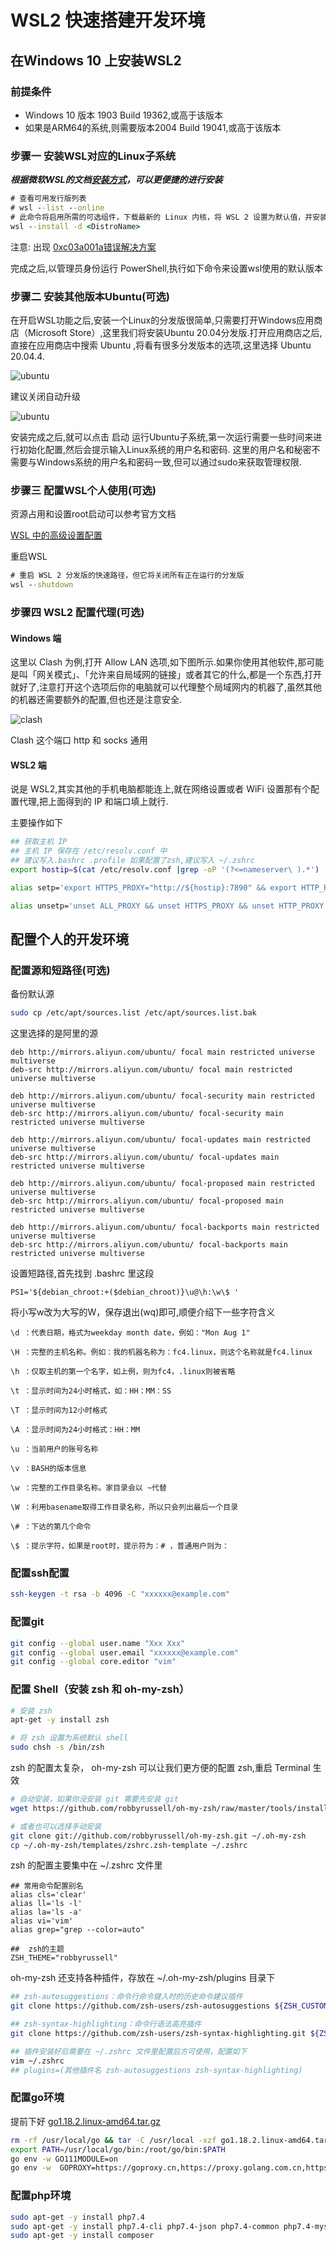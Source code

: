 # WSL2 快速搭建开发环境

## 在Windows 10 上安装WSL2

### 前提条件

* Windows 10 版本 1903 Build 19362,或高于该版本
* 如果是ARM64的系统,则需要版本2004 Build 19041,或高于该版本

### 步骤一 安装WSL对应的Linux子系统

***根据微软WSL的文档[安装方式](https://docs.microsoft.com/zh-cn/windows/wsl/install)，可以更便捷的进行安装***

```cmd
# 查看可用发行版列表
# wsl --list --online
# 此命令将启用所需的可选组件，下载最新的 Linux 内核，将 WSL 2 设置为默认值，并安装 Linux 发行版
wsl --install -d <DistroName>
```

注意:
出现 [0xc03a001a错误解决方案](https://rdfarm.net/wsl2-error-0xc03a001a/)

完成之后,以管理员身份运行 PowerShell,执行如下命令来设置wsl使用的默认版本

### 步骤二 安装其他版本Ubuntu(可选)

在开启WSL功能之后,安装一个Linux的分发版很简单,只需要打开Windows应用商店（Microsoft Store）,这里我们将安装Ubuntu 20.04分发版.打开应用商店之后,直接在应用商店中搜索 Ubuntu ,将看有很多分发版本的选项,这里选择 Ubuntu 20.04.4.

![ubuntu](../../media/Pictures/ubuntu_20220408141017.png)

建议关闭自动升级

![ubuntu](../../media/Pictures/ubuntu_update_20220408141606.png)

安装完成之后,就可以点击 启动 运行Ubuntu子系统,第一次运行需要一些时间来进行初始化配置,然后会提示输入Linux系统的用户名和密码.
这里的用户名和秘密不需要与Windows系统的用户名和密码一致,但可以通过sudo来获取管理权限.

### 步骤三 配置WSL个人使用(可选)

资源占用和设置root启动可以参考官方文档

[WSL 中的高级设置配置](https://docs.microsoft.com/zh-cn/windows/wsl/wsl-config#wslconf)

重启WSL

```cmd
# 重启 WSL 2 分发版的快速路径，但它将关闭所有正在运行的分发版
wsl --shutdown
```

### 步骤四 WSL2 配置代理(可选)

#### Windows 端

这里以 Clash 为例,打开 Allow LAN 选项,如下图所示.如果你使用其他软件,那可能是叫「网关模式」、「允许来自局域网的链接」或者其它的什么,都是一个东西,打开就好了,注意打开这个选项后你的电脑就可以代理整个局域网内的机器了,虽然其他的机器还需要额外的配置,但也还是注意安全.

![clash](../../media/Pictures/clash_20220408142957.png)

Clash 这个端口 http 和 socks 通用

#### WSL2 端

说是 WSL2,其实其他的手机电脑都能连上,就在网络设置或者 WiFi 设置那有个配置代理,把上面得到的 IP 和端口填上就行.

主要操作如下

```bash
## 获取主机 IP
## 主机 IP 保存在 /etc/resolv.conf 中
## 建议写入.bashrc .profile 如果配置了zsh,建议写入 ~/.zshrc
export hostip=$(cat /etc/resolv.conf |grep -oP '(?<=nameserver\ ).*')

alias setp='export HTTPS_PROXY="http://${hostip}:7890" && export HTTP_PROXY="http://${hostip}:7890" && export ALL_PROXY="socks5://${hostip}:7890";'

alias unsetp='unset ALL_PROXY && unset HTTPS_PROXY && unset HTTP_PROXY'
```

## 配置个人的开发环境

### 配置源和短路径(可选)

备份默认源

```bash
sudo cp /etc/apt/sources.list /etc/apt/sources.list.bak
```

这里选择的是阿里的源

```text
deb http://mirrors.aliyun.com/ubuntu/ focal main restricted universe multiverse
deb-src http://mirrors.aliyun.com/ubuntu/ focal main restricted universe multiverse

deb http://mirrors.aliyun.com/ubuntu/ focal-security main restricted universe multiverse
deb-src http://mirrors.aliyun.com/ubuntu/ focal-security main restricted universe multiverse

deb http://mirrors.aliyun.com/ubuntu/ focal-updates main restricted universe multiverse
deb-src http://mirrors.aliyun.com/ubuntu/ focal-updates main restricted universe multiverse

deb http://mirrors.aliyun.com/ubuntu/ focal-proposed main restricted universe multiverse
deb-src http://mirrors.aliyun.com/ubuntu/ focal-proposed main restricted universe multiverse

deb http://mirrors.aliyun.com/ubuntu/ focal-backports main restricted universe multiverse
deb-src http://mirrors.aliyun.com/ubuntu/ focal-backports main restricted universe multiverse
```

设置短路径,首先找到 .bashrc 里这段

```text
PS1='${debian_chroot:+($debian_chroot)}\u@\h:\w\$ '
```

将小写w改为大写的W，保存退出(wq)即可,顺便介绍下一些字符含义

```text
\d ：代表日期，格式为weekday month date，例如："Mon Aug 1"

\H ：完整的主机名称。例如：我的机器名称为：fc4.linux，则这个名称就是fc4.linux

\h ：仅取主机的第一个名字，如上例，则为fc4，.linux则被省略

\t ：显示时间为24小时格式，如：HH：MM：SS

\T ：显示时间为12小时格式

\A ：显示时间为24小时格式：HH：MM

\u ：当前用户的账号名称

\v ：BASH的版本信息

\w ：完整的工作目录名称。家目录会以 ~代替

\W ：利用basename取得工作目录名称，所以只会列出最后一个目录

\# ：下达的第几个命令

\$ ：提示字符，如果是root时，提示符为：# ，普通用户则为：
```

### 配置ssh配置

```bash
ssh-keygen -t rsa -b 4096 -C "xxxxxx@example.com"
```

### 配置git

```bash
git config --global user.name "Xxx Xxx"
git config --global user.email "xxxxxx@example.com"
git config --global core.editor "vim"
```

### 配置 Shell（安装 zsh 和 oh-my-zsh）

```bash
# 安装 zsh
apt-get -y install zsh

# 将 zsh 设置为系统默认 shell
sudo chsh -s /bin/zsh
```

zsh 的配置太复杂， oh-my-zsh 可以让我们更方便的配置 zsh,重启 Terminal 生效

```bash
# 自动安装，如果你没安装 git 需要先安装 git
wget https://github.com/robbyrussell/oh-my-zsh/raw/master/tools/install.sh -O - | sh

# 或者也可以选择手动安装
git clone git://github.com/robbyrussell/oh-my-zsh.git ~/.oh-my-zsh
cp ~/.oh-my-zsh/templates/zshrc.zsh-template ~/.zshrc
```

zsh 的配置主要集中在 ~/.zshrc 文件里

```text
## 常用命令配置别名
alias cls='clear'
alias ll='ls -l'
alias la='ls -a'
alias vi='vim'
alias grep="grep --color=auto"

##  zsh的主题
ZSH_THEME="robbyrussell"
```

oh-my-zsh 还支持各种插件，存放在 ~/.oh-my-zsh/plugins 目录下

```bash
## zsh-autosuggestions：命令行命令键入时的历史命令建议插件
git clone https://github.com/zsh-users/zsh-autosuggestions ${ZSH_CUSTOM:-~/.oh-my-zsh/custom}/plugins/zsh-autosuggestions

## zsh-syntax-highlighting：命令行语法高亮插件
git clone https://github.com/zsh-users/zsh-syntax-highlighting.git ${ZSH_CUSTOM:-~/.oh-my-zsh/custom}/plugins/zsh-syntax-highlighting

## 插件安装好后需要在 ~/.zshrc 文件里配置后方可使用，配置如下
vim ~/.zshrc
## plugins=(其他插件名 zsh-autosuggestions zsh-syntax-highlighting)
```

### 配置go环境

提前下好 [go1.18.2.linux-amd64.tar.gz](https://go.dev/dl/go1.18.2.linux-amd64.tar.gz)

```bash
rm -rf /usr/local/go && tar -C /usr/local -xzf go1.18.2.linux-amd64.tar.gz
export PATH=/usr/local/go/bin:/root/go/bin:$PATH
go env -w GO111MODULE=on
go env -w  GOPROXY=https://goproxy.cn,https://proxy.golang.com.cn,https://mirrors.aliyun.com/goproxy/,direct
```

### 配置php环境

```bash
sudo apt-get -y install php7.4
sudo apt-get -y install php7.4-cli php7.4-json php7.4-common php7.4-mysql php7.4-zip php7.4-gd php7.4-mbstring php7.4-curl php7.4-xml php7.4-bcmath
sudo apt-get -y install composer
```
